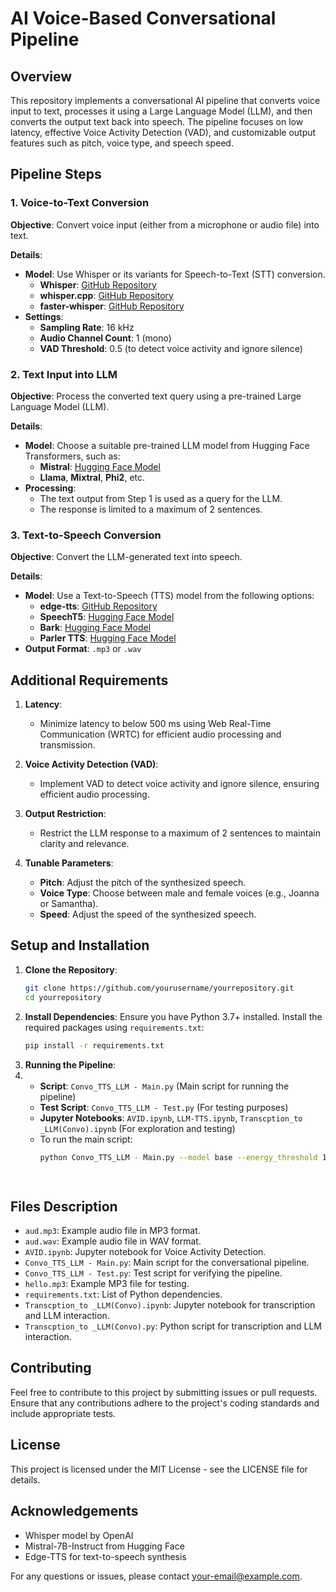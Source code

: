 # AI Voice-Based Conversational Pipeline

## Overview

This repository implements a conversational AI pipeline that converts voice input to text, processes it using a Large Language Model (LLM), and then converts the output text back into speech. The pipeline focuses on low latency, effective Voice Activity Detection (VAD), and customizable output features such as pitch, voice type, and speech speed. 

## Pipeline Steps

### 1. Voice-to-Text Conversion

**Objective**: Convert voice input (either from a microphone or audio file) into text.

**Details**:
- **Model**: Use Whisper or its variants for Speech-to-Text (STT) conversion.
  - **Whisper**: [GitHub Repository](https://github.com/openai/whisper)
  - **whisper.cpp**: [GitHub Repository](https://github.com/ggerganov/whisper.cpp)
  - **faster-whisper**: [GitHub Repository](https://github.com/SYSTRAN/faster-whisper)
- **Settings**:
  - **Sampling Rate**: 16 kHz
  - **Audio Channel Count**: 1 (mono)
  - **VAD Threshold**: 0.5 (to detect voice activity and ignore silence)

### 2. Text Input into LLM

**Objective**: Process the converted text query using a pre-trained Large Language Model (LLM).

**Details**:
- **Model**: Choose a suitable pre-trained LLM model from Hugging Face Transformers, such as:
  - **Mistral**: [Hugging Face Model](https://huggingface.co/mistralai/Mistral-7B-Instruct-v0.1)
  - **Llama**, **Mixtral**, **Phi2**, etc.
- **Processing**:
  - The text output from Step 1 is used as a query for the LLM.
  - The response is limited to a maximum of 2 sentences.

### 3. Text-to-Speech Conversion

**Objective**: Convert the LLM-generated text into speech.

**Details**:
- **Model**: Use a Text-to-Speech (TTS) model from the following options:
  - **edge-tts**: [GitHub Repository](https://github.com/rany2/edge-tts)
  - **SpeechT5**: [Hugging Face Model](https://huggingface.co/microsoft/speecht5_tts)
  - **Bark**: [Hugging Face Model](https://huggingface.co/suno/bark)
  - **Parler TTS**: [Hugging Face Model](https://huggingface.co/parler-tts/parler-tts-large-v1)
- **Output Format**: `.mp3` or `.wav`

## Additional Requirements

1. **Latency**: 
   - Minimize latency to below 500 ms using Web Real-Time Communication (WRTC) for efficient audio processing and transmission.

2. **Voice Activity Detection (VAD)**: 
   - Implement VAD to detect voice activity and ignore silence, ensuring efficient audio processing.

3. **Output Restriction**:
   - Restrict the LLM response to a maximum of 2 sentences to maintain clarity and relevance.

4. **Tunable Parameters**:
   - **Pitch**: Adjust the pitch of the synthesized speech.
   - **Voice Type**: Choose between male and female voices (e.g., Joanna or Samantha).
   - **Speed**: Adjust the speed of the synthesized speech.

## Setup and Installation

1. **Clone the Repository**:
   ```bash
   git clone https://github.com/yourusername/yourrepository.git
   cd yourrepository
2. **Install Dependencies**: Ensure you have Python 3.7+ installed. Install the required packages using `requirements.txt`:
   ```bash
   pip install -r requirements.txt
3. **Running the Pipeline**:
4.   -  **Script**: `Convo_TTS_LLM - Main.py` (Main script for running the pipeline)
     -  **Test Script**: `Convo_TTS_LLM - Test.py` (For testing purposes)
     -  **Jupyter Notebooks**: `AVID.ipynb`, `LLM-TTS.ipynb`, `Transcption_to _LLM(Convo).ipynb` (For exploration and testing)
     -  To run the main script:
        ```bash
        python Convo_TTS_LLM - Main.py --model base --energy_threshold 1000 --record_timeout 1 --phrase_timeout 1.5 --voice "en-US-EmmaNeural" --rate "+1%" --pitch "+1Hz"

  
## Files Description
  - `aud.mp3`: Example audio file in MP3 format.
  - `aud.wav`: Example audio file in WAV format.
  - `AVID.ipynb`: Jupyter notebook for Voice Activity Detection.
  - `Convo_TTS_LLM - Main.py`: Main script for the conversational pipeline.
  - `Convo_TTS_LLM - Test.py`: Test script for verifying the pipeline.
  - `hello.mp3`: Example MP3 file for testing.
  - `requirements.txt`: List of Python dependencies.
  - `Transcption_to _LLM(Convo).ipynb`: Jupyter notebook for transcription and LLM interaction.
  - `Transcption_to _LLM(Convo).py`: Python script for transcription and LLM interaction.

## Contributing
Feel free to contribute to this project by submitting issues or pull requests. Ensure that any contributions adhere to the project's coding standards and include appropriate tests.

## License
This project is licensed under the MIT License - see the LICENSE file for details.

## Acknowledgements 
  - Whisper model by OpenAI
  - Mistral-7B-Instruct from Hugging Face
  - Edge-TTS for text-to-speech synthesis

For any questions or issues, please contact your-email@example.com.

#
